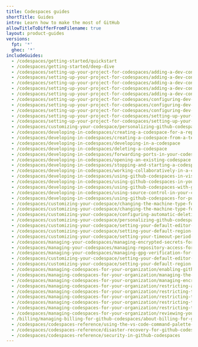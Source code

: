 ```yaml
---
title: Codespaces guides
shortTitle: Guides
intro: Learn how to make the most of GitHub
allowTitleToDifferFromFilename: true
layout: product-guides
versions:
  fpt: '*'
  ghec: '*'
includeGuides:
  - /codespaces/getting-started/quickstart
  - /codespaces/getting-started/deep-dive
  - /codespaces/setting-up-your-project-for-codespaces/adding-a-dev-container-configuration/introduction-to-dev-containers
  - /codespaces/setting-up-your-project-for-codespaces/adding-a-dev-container-configuration/setting-up-your-nodejs-project-for-codespaces
  - /codespaces/setting-up-your-project-for-codespaces/adding-a-dev-container-configuration/setting-up-your-python-project-for-codespaces
  - /codespaces/setting-up-your-project-for-codespaces/adding-a-dev-container-configuration/setting-up-your-dotnet-project-for-codespaces
  - /codespaces/setting-up-your-project-for-codespaces/adding-a-dev-container-configuration/setting-up-your-java-project-for-codespaces
  - /codespaces/setting-up-your-project-for-codespaces/configuring-dev-containers/setting-a-minimum-specification-for-codespace-machines
  - /codespaces/setting-up-your-project-for-codespaces/configuring-dev-containers/adding-features-to-a-devcontainer-file
  - /codespaces/setting-up-your-project-for-codespaces/configuring-dev-containers/automatically-opening-files-in-the-codespaces-for-a-repository
  - /codespaces/setting-up-your-project-for-codespaces/setting-up-your-repository/adding-a-codespaces-badge
  - /codespaces/setting-up-your-project-for-codespaces/setting-up-your-repository/setting-up-a-template-repository-for-github-codespaces
  - /codespaces/customizing-your-codespace/personalizing-github-codespaces-for-your-account
  - /codespaces/developing-in-codespaces/creating-a-codespace-for-a-repository
  - /codespaces/developing-in-codespaces/creating-a-codespace-from-a-template
  - /codespaces/developing-in-codespaces/developing-in-a-codespace
  - /codespaces/developing-in-codespaces/deleting-a-codespace
  - /codespaces/developing-in-codespaces/forwarding-ports-in-your-codespace
  - /codespaces/developing-in-codespaces/opening-an-existing-codespace
  - /codespaces/developing-in-codespaces/stopping-and-starting-a-codespace
  - /codespaces/developing-in-codespaces/working-collaboratively-in-a-codespace
  - /codespaces/developing-in-codespaces/using-github-codespaces-in-visual-studio-code
  - /codespaces/developing-in-codespaces/using-github-codespaces-in-your-jetbrains-ide
  - /codespaces/developing-in-codespaces/using-github-codespaces-with-github-cli
  - /codespaces/developing-in-codespaces/using-source-control-in-your-codespace
  - /codespaces/developing-in-codespaces/using-github-codespaces-for-pull-requests
  - /codespaces/customizing-your-codespace/changing-the-machine-type-for-your-codespace
  - /codespaces/customizing-your-codespace/changing-the-machine-type-for-your-codespace
  - /codespaces/customizing-your-codespace/configuring-automatic-deletion-of-your-codespaces
  - /codespaces/customizing-your-codespace/personalizing-github-codespaces-for-your-account
  - /codespaces/customizing-your-codespace/setting-your-default-editor-for-github-codespaces
  - /codespaces/customizing-your-codespace/setting-your-default-region-for-github-codespaces
  - /codespaces/customizing-your-codespace/setting-your-timeout-period-for-github-codespaces
  - /codespaces/managing-your-codespaces/managing-encrypted-secrets-for-your-codespaces
  - /codespaces/managing-your-codespaces/managing-repository-access-for-your-codespaces
  - /codespaces/managing-your-codespaces/managing-gpg-verification-for-github-codespaces
  - /codespaces/customizing-your-codespace/setting-your-default-editor-for-github-codespaces
  - /codespaces/customizing-your-codespace/setting-your-default-region-for-github-codespaces
  - /codespaces/managing-codespaces-for-your-organization/enabling-github-codespaces-for-your-organization
  - /codespaces/managing-codespaces-for-your-organization/managing-the-cost-of-github-codespaces-in-your-organization
  - /codespaces/managing-codespaces-for-your-organization/managing-encrypted-secrets-for-your-repository-and-organization-for-github-codespaces
  - /codespaces/managing-codespaces-for-your-organization/restricting-access-to-machine-types
  - /codespaces/managing-codespaces-for-your-organization/restricting-the-base-image-for-codespaces
  - /codespaces/managing-codespaces-for-your-organization/restricting-the-idle-timeout-period
  - /codespaces/managing-codespaces-for-your-organization/restricting-the-retention-period-for-codespaces
  - /codespaces/managing-codespaces-for-your-organization/restricting-the-visibility-of-forwarded-ports
  - /codespaces/managing-codespaces-for-your-organization/reviewing-your-organizations-audit-logs-for-github-codespaces
  - /billing/managing-billing-for-github-codespaces/about-billing-for-github-codespaces
  - /codespaces/codespaces-reference/using-the-vs-code-command-palette-in-codespaces
  - /codespaces/codespaces-reference/disaster-recovery-for-github-codespaces
  - /codespaces/codespaces-reference/security-in-github-codespaces
---
```


